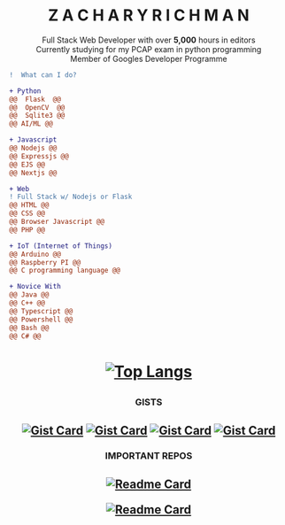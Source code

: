 <h1 align="center">
Z A C H A R Y   R I C H M A N
</h1>
<p align="center">
 Full Stack Web Developer with over <strong>5,000</strong> hours in editors<br /> Currently studying for my PCAP exam in python programming<br />Member of Googles Developer Programme
</p>

```diff
!  What can I do?

+ Python
@@  Flask  @@
@@  OpenCV  @@
@@  Sqlite3 @@
@@ AI/ML @@

+ Javascript
@@ Nodejs @@
@@ Expressjs @@
@@ EJS @@
@@ Nextjs @@

+ Web
! Full Stack w/ Nodejs or Flask
@@ HTML @@
@@ CSS @@
@@ Browser Javascript @@
@@ PHP @@

+ IoT (Internet of Things)
@@ Arduino @@
@@ Raspberry PI @@
@@ C programming language @@

+ Novice With
@@ Java @@
@@ C++ @@
@@ Typescript @@
@@ Powershell @@
@@ Bash @@
@@ C# @@
```

<h1 align="center">
 
 [![Top Langs](https://github-readme-stats.vercel.app/api/top-langs/?username=NebulousCalm)](https://github.com/anuraghazra/github-readme-stats)
 
</h1>

<h3 align="center">GISTS</h3>

<h2 align="center">
 
[![Gist Card](https://github-readme-stats.vercel.app/api/gist?id=c082bb7a0f017136a5049567d41baae5)](https://gist.github.com/NebulousCalm/c082bb7a0f017136a5049567d41baae5)
[![Gist Card](https://github-readme-stats.vercel.app/api/gist?id=e1165d83121ff47cce60564490882308)](https://gist.github.com/NebulousCalm/e1165d83121ff47cce60564490882308)
[![Gist Card](https://github-readme-stats.vercel.app/api/gist?id=22ae7ea74c2ec0acf6ed98295f3b5de9)](https://gist.github.com/NebulousCalm/22ae7ea74c2ec0acf6ed98295f3b5de9)
[![Gist Card](https://github-readme-stats.vercel.app/api/gist?id=1c5ec10619cc5685a5825654cbf76ba7)](https://gist.github.com/NebulousCalm/1c5ec10619cc5685a5825654cbf76ba7)

</h2>

<h3 align="center">IMPORTANT REPOS</h3>

<h2 align="center">
 
[![Readme Card](https://github-readme-stats.vercel.app/api/pin/?username=Actium-Open-Source&repo=lumina-llm)](https://github.com/NebulousCalm/utils)

[![Readme Card](https://github-readme-stats.vercel.app/api/pin/?username=Stardust-Industries&repo=Education)](https://github.com/Stardust-Industries/Education)

</h2>
